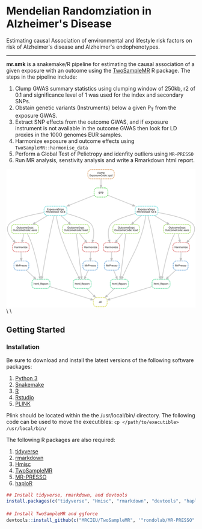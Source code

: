 # Mendelian Randomziation in Alzheimer's Disease
Estimating causal Association of environmental and lifestyle risk factors on risk of Alzheimer's disease and Alzheimer's endophenotypes.

---

**mr.smk** is a snakemake/R pipeline for estimating the causal association of a given exposure with an outcome using the [TwoSampleMR](https://mrcieu.github.io/TwoSampleMR) R package. The steps in the pipeline include:

1. Clump GWAS summary statistics using clumping window of 250kb, r2 of 0.1 and significance level of 1 was used for the index and secondary SNPs.
2. Obstain genetic variants (Instruments) below a given P<sub>T</sub> from the exposure GWAS.
3. Extract SNP effects from the outcome GWAS, and if exposure instrument is not avaliable in the outcome GWAS then look for LD proxies in the 1000 genomes EUR samples.
4. Harmonize exposure and outcome effects using ```TwoSampleMR::harmonise_data```
5. Perform a Global Test of Pelietropy and idenfity outliers using ```MR-PRESSO```
6. Run MR analysis, senstivity analysis and write a Rmarkdown html report.

<img align="center" src=dag_mr.svg alt="DAG">
\
\

## Getting Started
### Installation
Be sure to download and install the latest versions of the following software packages:
1. [Python 3](https://www.python.org/downloads/)
2. [Snakemake](https://snakemake.readthedocs.io/en/stable/getting_started/installation.html)
3. [R](https://cran.r-project.org/)
4. [Rstudio](https://www.rstudio.com/products/rstudio/download/)
5. [PLINK](https://www.cog-genomics.org/plink2)

Plink should be located within the the /usr/local/bin/ directory. The following code can be used to move the executibles: ```cp </path/to/executible> /usr/local/bin/```

The following R packages are also required:
1. [tidyverse](https://www.tidyverse.org/packages/)
2. [rmarkdown](https://cran.r-project.org/web/packages/rmarkdown/index.html)
3. [Hmisc](https://cran.r-project.org/web/packages/Hmisc/index.html)
4. [TwoSampleMR](https://github.com/MRCIEU/TwoSampleMR)
5. [MR-PRESSO](https://github.com/rondolab/MR-PRESSO)
6. [haploR](https://cran.r-project.org/web/packages/haploR/index.html)

```r
## Install tidyverse, rmarkdown, and devtools
install.packages(c("tidyverse", "Hmisc", "rmarkdown", "devtools", "haploR"))

## Install TwoSampleMR and ggforce
devtools::install_github(c("MRCIEU/TwoSampleMR", '"rondolab/MR-PRESSO"'))
```
